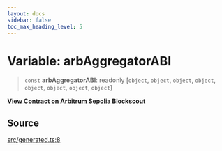 ```yaml
---
layout: docs
sidebar: false
toc_max_heading_level: 5
---
```


# Variable: arbAggregatorABI

> `const` **arbAggregatorABI**: readonly [`object`, `object`, `object`, `object`, `object`, `object`, `object`, `object`]

[__View Contract on Arbitrum Sepolia Blockscout__](https://sepolia-explorer.arbitrum.io/address/0x000000000000000000000000000000000000006d)

## Source

[src/generated.ts:8](https://github.com/anegg0/arbitrum-orbit-sdk/blob/b24cbe9cd68eb30d18566196d2c909bd4086db10/src/generated.ts#L8)
